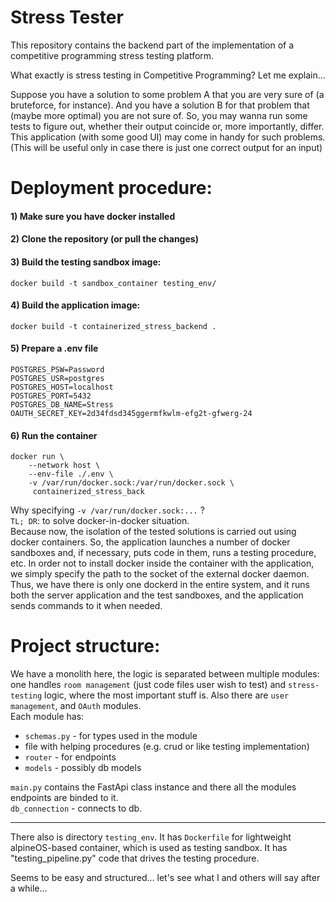 # Stress Tester

This repository contains the backend part of the implementation
of a competitive programming stress testing platform.

What exactly is stress testing in Competitive Programming? Let me explain...

Suppose you have a solution to some problem A that you are very sure of (a bruteforce, for instance). And you have a solution B for that problem that (maybe more optimal) you are not sure of. So, you 
may wanna run some tests to figure out, whether their output coincide or, more importantly,
differ. This application (with some good UI) may come in handy for such problems. (This will be useful only in case there is just
one correct output for an input)

# Deployment procedure:

#### 1) Make sure you have docker installed

#### 2) Clone the repository (or pull the changes)

#### 3) Build the testing sandbox image:
```
docker build -t sandbox_container testing_env/
```

#### 4) Build the application image:
```
docker build -t containerized_stress_backend .
```

#### 5) Prepare a .env file
```
POSTGRES_PSW=Password
POSTGRES_USR=postgres
POSTGRES_HOST=localhost
POSTGRES_PORT=5432
POSTGRES_DB_NAME=Stress
OAUTH_SECRET_KEY=2d34fdsd345ggermfkwlm-efg2t-gfwerg-24
```

#### 6) Run the container
```
docker run \ 
    --network host \ 
    --env-file ./.env \
    -v /var/run/docker.sock:/var/run/docker.sock \
     containerized_stress_back
```
Why specifying ``-v /var/run/docker.sock:...`` ? <br>
``TL; DR``: to solve docker-in-docker situation. <br>
Because now, the isolation of the tested solutions is carried out using docker containers. 
So, the application launches a number of docker sandboxes and, 
if necessary, puts code in them, runs a testing procedure, etc. In
order not to install docker inside the container with the application, we
simply specify the path to the socket of the external docker daemon. Thus, we have
there is only one dockerd in the entire system, and it runs both
the server application and the test sandboxes, and the application sends commands
to it when needed.


# Project structure:
We have a monolith here, the logic is separated between multiple modules: one handles `room management` 
(just code files user wish to test) and `stress-testing` logic, where the most important
stuff is. Also there are `user management`, and `OAuth` modules. <br>
Each module has:
- `schemas.py` - for types used in the module
- file with helping procedures (e.g. crud or like testing implementation)
- `router` - for endpoints
- `models` - possibly db models

`main.py` contains the FastApi class instance and there all the modules endpoints are binded to it.<br>
`db_connection` - connects to db.

---
There also is directory `testing_env`. It has `Dockerfile` for lightweight alpineOS-based container, which is used as testing sandbox. It has "testing_pipeline.py" code that drives the testing procedure.


Seems to be easy and structured... let's see what I and others will say after a while...

